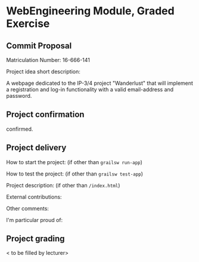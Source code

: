 # WebEngineering Module, Graded Exercise

## Commit Proposal

Matriculation Number: 16-666-141

Project idea short description: 

A webpage dedicated to the IP-3/4 project "Wanderlust" that will 
implement a registration and log-in functionality with a valid email-address
and password.


## Project confirmation

confirmed.


## Project delivery <to be filled by student>

How to start the project: (if other than `grailsw run-app`)

How to test the project:  (if other than `grailsw test-app`)

Project description:      (if other than `/index.html`)

External contributions:

Other comments: 

I'm particular proud of:


## Project grading 

< to be filled by lecturer>
